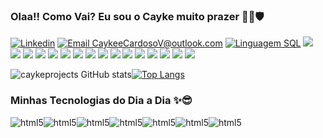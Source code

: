 ### Olaa!! Como Vai? Eu sou o Cayke muito prazer 👋😁🛡️
[![Linkedin](https://img.shields.io/badge/LinkedIn-0077B5?style=for-the-badge&logo=linkedin&logoColor=white)](www.linkedin.com/in/cayke-cardoso-vilani-santos-08b365292)
[![Email CaykeeCardosoV@outlook.com](https://img.shields.io/badge/Microsoft_Outlook-0078D4?style=for-the-badge&logo=microsoft-outlook&logoColor=white)]()
[![Linguagem SQL](https://img.shields.io/badge/MySQL-00000F?style=for-the-badge&logo=mysql&logoColor=white)]()
[![](https://img.shields.io/badge/Adobe%20Dreamweaver-072401?style=for-the-badge&logo=Adobe%20Dreamweaver&logoColor=34F400)]()
[![](https://img.shields.io/badge/Arduino_IDE-00979D?style=for-the-badge&logo=arduino&logoColor=white)]()
[![](https://img.shields.io/badge/C%23-239120?style=for-the-badge&logo=c-sharp&logoColor=white)]()
[![](https://img.shields.io/badge/HTML-239120?style=for-the-badge&logo=html5&logoColor=white)]()
[![](https://img.shields.io/badge/.NET-5C2D91?style=for-the-badge&logo=.net&logoColor=white)]()
[![](https://img.shields.io/badge/JavaScript-F7DF1E?style=for-the-badge&logo=javascript&logoColor=black)]()
[![](https://img.shields.io/badge/Node.js-43853D?style=for-the-badge&logo=node.js&logoColor=white)]()
[![](https://img.shields.io/badge/C%23-239120?style=for-the-badge&logo=c-sharp&logoColor=white)]()
[![](https://img.shields.io/badge/Markdown-000000?style=for-the-badge&logo=markdown&logoColor=white)]()
[![](https://img.shields.io/badge/Bootstrap-563D7C?style=for-the-badge&logo=bootstrap&logoColor=white)]()
[![](https://img.shields.io/badge/Microsoft_SQL_Server-CC2927?style=for-the-badge&logo=microsoft-sql-server&logoColor=white)]()
[![](https://img.shields.io/badge/Microsoft_SharePoint-0078D4?style=for-the-badge&logo=microsoft-sharepoint&logoColor=white)]()
[![](https://img.shields.io/badge/Microsoft_Edge-0078D7?style=for-the-badge&logo=Microsoft-edge&logoColor=white)]()
[![](https://img.shields.io/badge/Eclipse-2C2255?style=for-the-badge&logo=eclipse&logoColor=white)]()
[![](https://img.shields.io/badge/IntelliJ_IDEA-000000.svg?style=for-the-badge&logo=intellij-idea&logoColor=white)]()
[![](https://img.shields.io/badge/Visual_Studio-5C2D91?style=for-the-badge&logo=visual%20studio&logoColor=white)]()

![caykeprojects GitHub stats](https://github-readme-stats.vercel.app/api?username=anuraghazra&show_icons=true&theme=midnight-purple )[![Top Langs](https://github-readme-stats.vercel.app/api/top-langs/?username=anuraghazra&layout=donut-vertical&title_color=8a2be2&text_color=ffffff&bg_color=000000&langs_count=8&hide_border=true&border_radius=10&color=8a2be2,32cd32,ff69b4,ff4500)](https://github.com/anuraghazra/github-readme-stats)

### Minhas Tecnologias do Dia a Dia ✨😎
<div style="display: inline-block"><img align="center" alt="html5" src="https://img.shields.io/badge/Visual_Studio_Code-0078D4?style=for-the-badge&logo=visual%20studio%20code&logoColor=white" />
</div><div style="display: inline-block"><img align="center" alt="html5" src="https://img.shields.io/badge/Intel-Core_i5_10th-0071C5?style=for-the-badge&logo=intel&logoColor=white" />
</div><div style="display: inline-block"><img align="center" alt="html5" src="https://img.shields.io/badge/Arduino_IDE-00979D?style=for-the-badge&logo=arduino&logoColor=white" />
</div><div style="display: inline-block"><img align="center" alt="html5" src="https://img.shields.io/badge/Visual_Studio-5C2D91?style=for-the-badge&logo=visual%20studio&logoColor=white" />
</div><div style="display: inline-block"><img align="center" alt="html5" src="https://img.shields.io/badge/C%23-239120?style=for-the-badge&logo=c-sharp&logoColor=white" />
</div><div style="display: inline-block"><img align="center" alt="html5" src="https://img.shields.io/badge/MySQL-00000F?style=for-the-badge&logo=mysql&logoColor=white" />
</div><div style="display: inline-block"><img align="center" alt="html5" src="https://img.shields.io/badge/MongoDB-4EA94B?style=for-the-badge&logo=mongodb&logoColor=white" />
</div>
